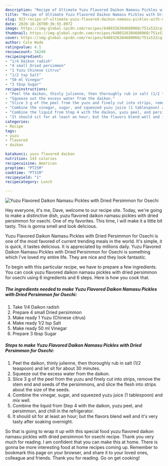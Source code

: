 ```yaml
---
description: "Recipe of Ultimate Yuzu Flavored Daikon Namasu Pickles with Dried Persimmon for Osechi"
title: "Recipe of Ultimate Yuzu Flavored Daikon Namasu Pickles with Dried Persimmon for Osechi"
slug: 923-recipe-of-ultimate-yuzu-flavored-daikon-namasu-pickles-with-dried-persimmon-for-osechi
date: 2020-10-26T00:36:55.897Z
image: https://img-global.cpcdn.com/recipes/6480326384680960/751x532cq70/yuzu-flavored-daikon-namasu-pickles-with-dried-persimmon-for-osechi-recipe-main-photo.jpg
thumbnail: https://img-global.cpcdn.com/recipes/6480326384680960/751x532cq70/yuzu-flavored-daikon-namasu-pickles-with-dried-persimmon-for-osechi-recipe-main-photo.jpg
cover: https://img-global.cpcdn.com/recipes/6480326384680960/751x532cq70/yuzu-flavored-daikon-namasu-pickles-with-dried-persimmon-for-osechi-recipe-main-photo.jpg
author: Cole Wade
ratingvalue: 4.1
reviewcount: 34249
recipeingredient:
- "1/4 Daikon radish"
- "4 small Dried persimmon"
- "1 Yuzu Chinese citrus"
- "1/2 tsp Salt"
- "50 ml Vinegar"
- "3 tbsp Sugar"
recipeinstructions:
- "Peel the daikon, thinly julienne, then thoroughly rub in salt (1/2 teaspoon) and let sit for about 30 minutes."
- "Squeeze out the excess water from the daikon."
- "Slice 3 g of the peel from the yuzu and finely cut into strips, remove the stem end and seeds of the persimmons, and slice the flesh into strips about the size of the seeds."
- "Combine the vinegar, sugar, and squeezed yuzu juice (1 tablespoon) and mix well."
- "Combine the liquid from Step 4 with the daikon, yuzu peel, and persimmon, and chill in the refrigerator."
- "It should sit for at least an hour; but the flavors blend well and it&#39;s very tasty after soaking overnight."
categories:
- Recipe
tags:
- yuzu
- flavored
- daikon

katakunci: yuzu flavored daikon 
nutrition: 143 calories
recipecuisine: American
preptime: "PT25M"
cooktime: "PT31M"
recipeyield: "1"
recipecategory: Lunch

---
```



![Yuzu Flavored Daikon Namasu Pickles with Dried Persimmon for Osechi](https://img-global.cpcdn.com/recipes/6480326384680960/751x532cq70/yuzu-flavored-daikon-namasu-pickles-with-dried-persimmon-for-osechi-recipe-main-photo.jpg)

Hey everyone, it's me, Dave, welcome to our recipe site. Today, we're going to make a distinctive dish, yuzu flavored daikon namasu pickles with dried persimmon for osechi. One of my favorites. This time, I will make it a little bit tasty. This is gonna smell and look delicious.

Yuzu Flavored Daikon Namasu Pickles with Dried Persimmon for Osechi is one of the most favored of current trending meals in the world. It's simple, it is quick, it tastes delicious. It is appreciated by millions daily. Yuzu Flavored Daikon Namasu Pickles with Dried Persimmon for Osechi is something which I've loved my entire life. They are nice and they look fantastic.




To begin with this particular recipe, we have to prepare a few ingredients. You can cook yuzu flavored daikon namasu pickles with dried persimmon for osechi using 6 ingredients and 6 steps. Here is how you cook that.

<!--inarticleads1-->

##### The ingredients needed to make Yuzu Flavored Daikon Namasu Pickles with Dried Persimmon for Osechi:

1. Take 1/4 Daikon radish
1. Prepare 4 small Dried persimmon
1. Make ready 1 Yuzu (Chinese citrus)
1. Make ready 1/2 tsp Salt
1. Make ready 50 ml Vinegar
1. Prepare 3 tbsp Sugar




<!--inarticleads2-->

##### Steps to make Yuzu Flavored Daikon Namasu Pickles with Dried Persimmon for Osechi:

1. Peel the daikon, thinly julienne, then thoroughly rub in salt (1/2 teaspoon) and let sit for about 30 minutes.
1. Squeeze out the excess water from the daikon.
1. Slice 3 g of the peel from the yuzu and finely cut into strips, remove the stem end and seeds of the persimmons, and slice the flesh into strips about the size of the seeds.
1. Combine the vinegar, sugar, and squeezed yuzu juice (1 tablespoon) and mix well.
1. Combine the liquid from Step 4 with the daikon, yuzu peel, and persimmon, and chill in the refrigerator.
1. It should sit for at least an hour; but the flavors blend well and it&#39;s very tasty after soaking overnight.




So that is going to wrap it up with this special food yuzu flavored daikon namasu pickles with dried persimmon for osechi recipe. Thank you very much for reading. I am confident that you can make this at home. There is gonna be more interesting food at home recipes coming up. Remember to bookmark this page on your browser, and share it to your loved ones, colleague and friends. Thank you for reading. Go on get cooking!
